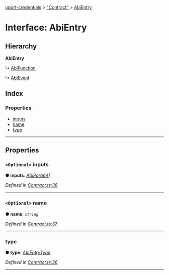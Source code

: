 [uport-credentials](../README.md) > ["Contract"](../modules/_contract_.md) > [AbiEntry](../interfaces/_contract_.abientry.md)

# Interface: AbiEntry

## Hierarchy

**AbiEntry**

↳  [AbiFunction](_contract_.abifunction.md)

↳  [AbiEvent](_contract_.abievent.md)

## Index

### Properties

* [inputs](_contract_.abientry.md#inputs)
* [name](_contract_.abientry.md#name)
* [type](_contract_.abientry.md#type)

---

## Properties

<a id="inputs"></a>

### `<Optional>` inputs

**● inputs**: *[AbiParam](_contract_.abiparam.md)[]*

*Defined in [Contract.ts:38](https://github.com/uport-project/uport-credentials/blob/25b41e5/src/Contract.ts#L38)*

___
<a id="name"></a>

### `<Optional>` name

**● name**: *`string`*

*Defined in [Contract.ts:37](https://github.com/uport-project/uport-credentials/blob/25b41e5/src/Contract.ts#L37)*

___
<a id="type"></a>

###  type

**● type**: *[AbiEntryType](../enums/_contract_.abientrytype.md)*

*Defined in [Contract.ts:36](https://github.com/uport-project/uport-credentials/blob/25b41e5/src/Contract.ts#L36)*

___

